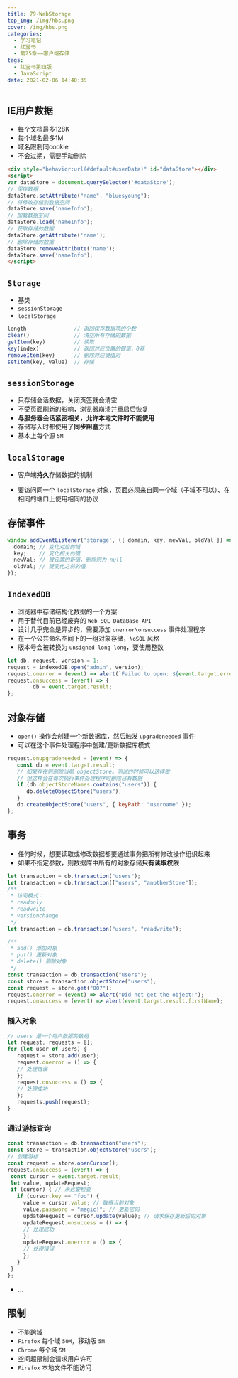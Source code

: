 ```yaml
---
title: 79-WebStorage
top_img: /img/hbs.png
cover: /img/hbs.png
categories:
  - 学习笔记
  - 红宝书
  - 第25章——客户端存储
tags:
  - 红宝书第四版
  - JavaScript
date: 2021-02-06 14:40:35
---
```


## IE用户数据

- 每个文档最多128K
- 每个域名最多1M
- 域名限制同cookie
- 不会过期，需要手动删除

```html
<div style="behavior:url(#default#userData)" id="dataStore"></div>
<script>
var dataStore = document.querySelector('#dataStore');
// 保存数据
dataStore.setAttribute("name", "bluesyoung");
// 将修改存储到数据空间
dataStore.save('nameInfo');
// 加载数据空间
dataStore.load('nameInfo');
// 获取存储的数据
dataStore.getAttribute('name');
// 删除存储的数据
dataStore.removeAttribute('name');
dataStore.save('nameInfo');
</script>
```

## `Storage`

- 基类
- `sessionStorage`
- `localStorage`

```js
length               // 返回保存数据项的个数
clear()              // 清空所有存储的数据
getItem(key)         // 读取
key(index)           // 返回对应位置的键值，0基
removeItem(key)      // 删除对应键值对
setItem(key, value)  // 存储
```

## `sessionStorage`

- 只存储会话数据，关闭页签就会清空
- 不受页面刷新的影响，浏览器崩溃并重启后恢复
- **与服务器会话紧密相关，允许本地文件时不能使用**
- 存储写入时都使用了**同步阻塞**方式
- 基本上每个源 `5M`

## `localStorage`

- 客户端**持久**存储数据的机制

- 要访问同一个 `localStorage` 对象，页面必须来自同一个域（子域不可以）、在相同的端口上使用相同的协议

## 存储事件

```js
window.addEventListener('storage', ({ domain, key, newVal, oldVal }) => {
  domain; // 变化对应的域
  key;    // 变化相关的键
  newVal; // 被设置的新值，删除则为 null
  oldVal; // 键变化之前的值
});
```

## `IndexedDB`

- 浏览器中存储结构化数据的一个方案
- 用于替代目前已经废弃的 `Web SQL DataBase API`
- 设计几乎完全是异步的，需要添加 `onerror\onsuccess` 事件处理程序
- 在一个公共命名空间下的一组对象存储，`NoSQL` 风格
- 版本号会被转换为 `unsigned long long`，要使用整数

```js
let db, request, version = 1;
request = indexedDB.open("admin", version);
request.onerror = (event) => alert(`Failed to open: ${event.target.errorCode}`);
request.onsuccess = (event) => {
 		db = event.target.result;
};
```

## 对象存储

- `open()` 操作会创建一个新数据库，然后触发 `upgradeneeded` 事件
- 可以在这个事件处理程序中创建/更新数据库模式

```js
request.onupgradeneeded = (event) => {
   const db = event.target.result;
   // 如果存在则删除当前 objectStore。测试的时候可以这样做
   // 但这样会在每次执行事件处理程序时删除已有数据
   if (db.objectStoreNames.contains("users")) {
      db.deleteObjectStore("users");
   }
   db.createObjectStore("users", { keyPath: "username" });
}; 
```

## 事务

- 任何时候，想要读取或修改数据都要通过事务把所有修改操作组织起来
- 如果不指定参数，则数据库中所有的对象存储**只有读取权限**

```js
let transaction = db.transaction("users");
let transaction = db.transaction(["users", "anotherStore"]); 
/**
 * 访问模式：
 * readonly
 * readwrite
 * versionchange
 */
let transaction = db.transaction("users", "readwrite"); 

/**
 * add() 添加对象
 * put() 更新对象
 * delete() 删除对象
 */
const transaction = db.transaction("users");
const store = transaction.objectStore("users");
const request = store.get("007");
request.onerror = (event) => alert("Did not get the object!");
request.onsuccess = (event) => alert(event.target.result.firstName);
```

### 插入对象

```js
// users 是一个用户数据的数组
let request, requests = [];
for (let user of users) {
   request = store.add(user);
   request.onerror = () => {
   // 处理错误
   };
   request.onsuccess = () => {
   // 处理成功
   };
   requests.push(request);
} 
```

### 通过游标查询

```js
const transaction = db.transaction("users");
const store = transaction.objectStore("users");
// 创建游标
const request = store.openCursor();
request.onsuccess = (event) => {
 const cursor = event.target.result;
 let value, updateRequest;
 if (cursor) { // 永远要检查
   if (cursor.key == "foo") {
     value = cursor.value; // 取得当前对象
     value.password = "magic!"; // 更新密码
     updateRequest = cursor.update(value); // 请求保存更新后的对象
     updateRequest.onsuccess = () => {
     // 处理成功
     };
     updateRequest.onerror = () => {
     // 处理错误
     };
   }
 }
}; 
```

- ...

## 限制

- 不能跨域
- `Firefox` 每个域 `50M`，移动版 `5M`
- `Chrome` 每个域 `5M`
- 空间超限制会请求用户许可
- `Firefox` 本地文件不能访问